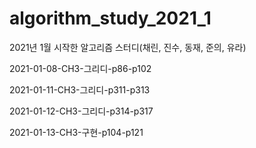 # algorithm_study_2021_1
2021년 1월 시작한 알고리즘 스터디(채린, 진수, 동재, 준의, 유라)


2021-01-08-CH3-그리디-p86-p102

2021-01-11-CH3-그리디-p311-p313

2021-01-12-CH3-그리디-p314-p317

2021-01-13-CH3-구현-p104-p121